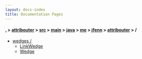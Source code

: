 ```yaml
---
layout: docs-index
title: Documentation Pages
---
```

#### [.](./../../../../../../../index) > [attribouter](./../../../../../../index) > [src](./../../../../../index) > [main](./../../../../index) > [java](./../../../index) > [me](./../../index) > [jfenn](./../index) > [attribouter](./index) > **/**

- [wedges /](wedges)
	- [LinkWedge](wedges/LinkWedge)
	- [Wedge](wedges/Wedge)

